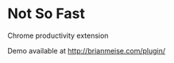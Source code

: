 Not So Fast
=============

Chrome productivity extension

Demo available at http://brianmeise.com/plugin/